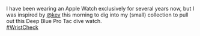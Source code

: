 I have been wearing an Apple Watch exclusively for several years now, but I was inspired by <span class="h-card" translate="no">[@<span>kev</span>](https://fosstodon.org/@kev)</span> this morning to dig into my (small) collection to pull out this Deep Blue Pro Tac dive watch.  
[\#<span>WristCheck</span>](https://social.lol/tags/WristCheck)